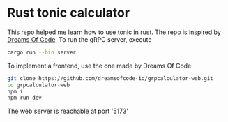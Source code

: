 # Rust tonic calculator

This repo helped me learn how to use tonic in rust. The repo is inspired by [Dreams Of Code](https://github.com/dreamsofcode-io). To run the gRPC server, execute

```bash
cargo run --bin server
```

To implement a frontend, use the one made by Dreams Of Code:

```bash
git clone https://github.com/dreamsofcode-io/grpcalculator-web.git
cd grpcalculator-web
npm i
npm run dev
```

The web server is reachable at port '5173'
